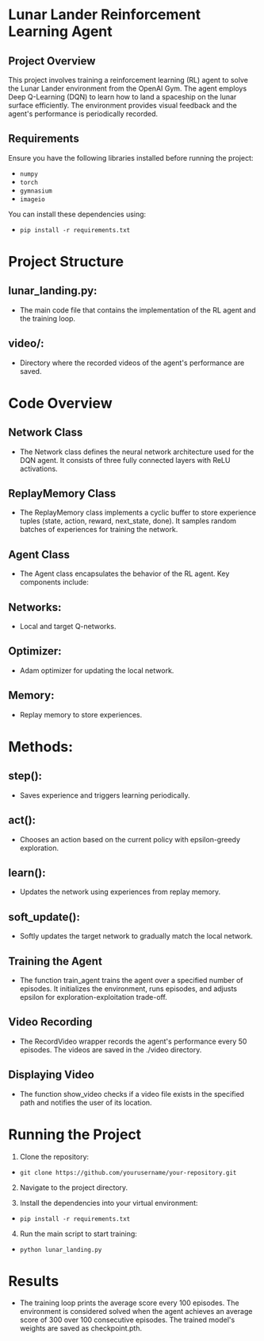 # Lunar Lander Reinforcement Learning Agent

## Project Overview
This project involves training a reinforcement learning (RL) agent to solve the Lunar Lander environment from the OpenAI Gym.
The agent employs Deep Q-Learning (DQN) to learn how to land a spaceship on the lunar surface efficiently.
The environment provides visual feedback and the agent's performance is periodically recorded.

## Requirements
Ensure you have the following libraries installed before running the project:
- `numpy`
- `torch`
- `gymnasium`
- `imageio`

You can install these dependencies using:
- `pip install -r requirements.txt`

# Project Structure

## lunar_landing.py: 
  - The main code file that contains the implementation of the RL agent and the training loop.

## video/:
  - Directory where the recorded videos of the agent's performance are saved.
  
# Code Overview

## Network Class
  - The Network class defines the neural network architecture used for the DQN agent. It consists of three fully connected layers with ReLU activations.

## ReplayMemory Class
  - The ReplayMemory class implements a cyclic buffer to store experience tuples (state, action, reward, next_state, done). It samples random batches of experiences for training the network.

## Agent Class
  - The Agent class encapsulates the behavior of the RL agent. Key components include:

## Networks:
  - Local and target Q-networks.

## Optimizer: 
  - Adam optimizer for updating the local network.

## Memory: 
  - Replay memory to store experiences.

# Methods:

## step():
  - Saves experience and triggers learning periodically.

## act():
  - Chooses an action based on the current policy with epsilon-greedy exploration.

## learn(): 
  - Updates the network using experiences from replay memory.

## soft_update():
  - Softly updates the target network to gradually match the local network.

## Training the Agent
  - The function train_agent trains the agent over a specified number of episodes. It initializes the environment, runs episodes, and adjusts epsilon for exploration-exploitation trade-off.
  
## Video Recording
  - The RecordVideo wrapper records the agent's performance every 50 episodes. The videos are saved in the ./video directory.

## Displaying Video
  - The function show_video checks if a video file exists in the specified path and notifies the user of its location.

# Running the Project

1. Clone the repository:

  - `git clone https://github.com/yourusername/your-repository.git`
  
2. Navigate to the project directory.

3. Install the dependencies into your virtual environment:

  - `pip install -r requirements.txt`
  
4. Run the main script to start training:

  - `python lunar_landing.py`

# Results
  - The training loop prints the average score every 100 episodes. The environment is considered solved when the agent achieves an average score of 300 over 100 consecutive episodes. The trained model's weights are saved as checkpoint.pth.
